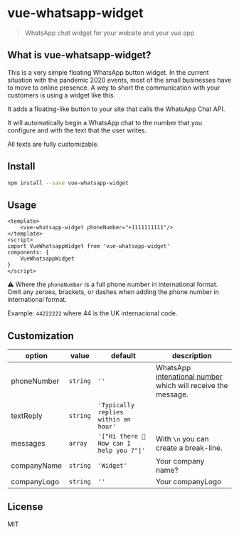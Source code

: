 # vue-whatsapp-widget

> WhatsApp chat widget for your website and your vue app

## What is vue-whatsapp-widget?

This is a very simple floating WhatsApp button widget. In the current situation with the pandemic 2020 events, most of the small businesses have to move to online presence. A wey to short the communication with your customers is using a widget like this.

It adds a floating-like button to your site that calls the WhatsApp Chat API.

It will automatically begin a WhatsApp chat to the number that you configure and with the text that the user writes.

All texts are fully customizable.

## Install

```bash
npm install --save vue-whatsapp-widget
```

## Usage

```vue
<template>
    <vue-whatsapp-widget phoneNumber="+1111111111"/>
</template>
<script>
import VueWhatsappWidget from 'vue-whatsapp-widget'
components: {
    VueWhatsappWidget
}
</script>
```

⚠️ Where the `phoneNumber` is a full phone number in international format. Omit any zeroes, brackets, or dashes when adding the phone number in international format.

Example: `44222222` where 44 is the UK internacional code.

## Customization

| option        | value    | default                                   | description                                                                                                  |
| ------------- | -------- | ----------------------------------------- | ------------------------------------------------------------------------------------------------------------ |
| phoneNumber   | `string` | `''`                                      | WhatsApp [intenational number](https://faq.whatsapp.com/en/general/21016748) which will receive the message. |
| textReply | `string` | `'Typically replies within an hour'`        |
| messages       | `array` | `'["Hi there 👋 How can I help you ?"]'` | With `\n` you can create a break-line.                                                                       |
| companyName   | `string` | `'Widget'`                               | Your company  name?                                                                                          |
| companyLogo    | `string` | `''`                                    | Your companyLogo                                                                                  |

## License

MIT
